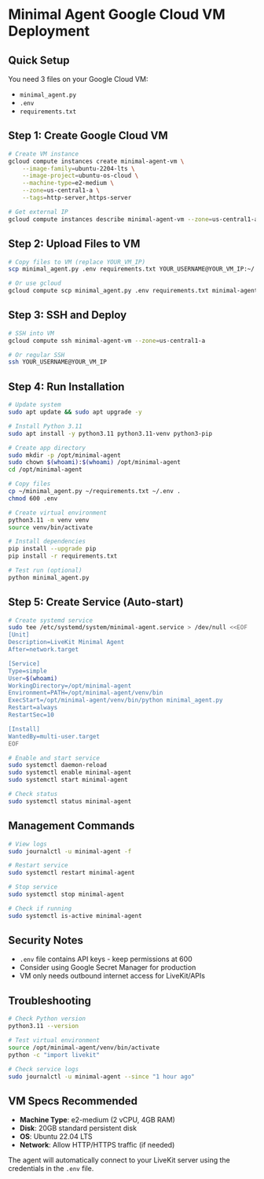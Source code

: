 # Minimal Agent Google Cloud VM Deployment

## Quick Setup

You need 3 files on your Google Cloud VM:
- `minimal_agent.py`
- `.env` 
- `requirements.txt`

## Step 1: Create Google Cloud VM

```bash
# Create VM instance
gcloud compute instances create minimal-agent-vm \
    --image-family=ubuntu-2204-lts \
    --image-project=ubuntu-os-cloud \
    --machine-type=e2-medium \
    --zone=us-central1-a \
    --tags=http-server,https-server

# Get external IP
gcloud compute instances describe minimal-agent-vm --zone=us-central1-a --format='get(networkInterfaces[0].accessConfigs[0].natIP)'
```

## Step 2: Upload Files to VM

```bash
# Copy files to VM (replace YOUR_VM_IP)
scp minimal_agent.py .env requirements.txt YOUR_USERNAME@YOUR_VM_IP:~/

# Or use gcloud
gcloud compute scp minimal_agent.py .env requirements.txt minimal-agent-vm:~/ --zone=us-central1-a
```

## Step 3: SSH and Deploy

```bash
# SSH into VM
gcloud compute ssh minimal-agent-vm --zone=us-central1-a

# Or regular SSH
ssh YOUR_USERNAME@YOUR_VM_IP
```

## Step 4: Run Installation

```bash
# Update system
sudo apt update && sudo apt upgrade -y

# Install Python 3.11
sudo apt install -y python3.11 python3.11-venv python3-pip

# Create app directory
sudo mkdir -p /opt/minimal-agent
sudo chown $(whoami):$(whoami) /opt/minimal-agent
cd /opt/minimal-agent

# Copy files
cp ~/minimal_agent.py ~/requirements.txt ~/.env .
chmod 600 .env

# Create virtual environment
python3.11 -m venv venv
source venv/bin/activate

# Install dependencies
pip install --upgrade pip
pip install -r requirements.txt

# Test run (optional)
python minimal_agent.py
```

## Step 5: Create Service (Auto-start)

```bash
# Create systemd service
sudo tee /etc/systemd/system/minimal-agent.service > /dev/null <<EOF
[Unit]
Description=LiveKit Minimal Agent
After=network.target

[Service]
Type=simple
User=$(whoami)
WorkingDirectory=/opt/minimal-agent
Environment=PATH=/opt/minimal-agent/venv/bin
ExecStart=/opt/minimal-agent/venv/bin/python minimal_agent.py
Restart=always
RestartSec=10

[Install]
WantedBy=multi-user.target
EOF

# Enable and start service
sudo systemctl daemon-reload
sudo systemctl enable minimal-agent
sudo systemctl start minimal-agent

# Check status
sudo systemctl status minimal-agent
```

## Management Commands

```bash
# View logs
sudo journalctl -u minimal-agent -f

# Restart service
sudo systemctl restart minimal-agent

# Stop service
sudo systemctl stop minimal-agent

# Check if running
sudo systemctl is-active minimal-agent
```

## Security Notes

- `.env` file contains API keys - keep permissions at 600
- Consider using Google Secret Manager for production
- VM only needs outbound internet access for LiveKit/APIs

## Troubleshooting

```bash
# Check Python version
python3.11 --version

# Test virtual environment
source /opt/minimal-agent/venv/bin/activate
python -c "import livekit"

# Check service logs
sudo journalctl -u minimal-agent --since "1 hour ago"
```

## VM Specs Recommended

- **Machine Type**: e2-medium (2 vCPU, 4GB RAM)
- **Disk**: 20GB standard persistent disk
- **OS**: Ubuntu 22.04 LTS
- **Network**: Allow HTTP/HTTPS traffic (if needed)

The agent will automatically connect to your LiveKit server using the credentials in the `.env` file.